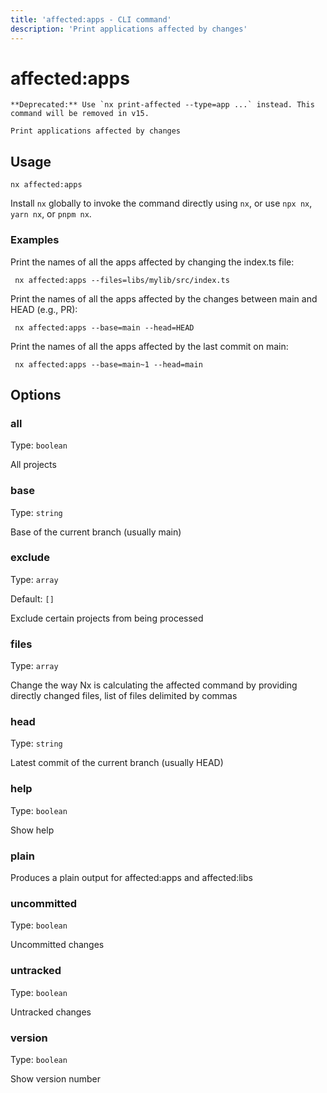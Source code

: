 ```yaml
---
title: 'affected:apps - CLI command'
description: 'Print applications affected by changes'
---
```


# affected:apps

    **Deprecated:** Use `nx print-affected --type=app ...` instead. This command will be removed in v15.

    Print applications affected by changes

## Usage

```shell
nx affected:apps
```

Install `nx` globally to invoke the command directly using `nx`, or use `npx nx`, `yarn nx`, or `pnpm nx`.

### Examples

Print the names of all the apps affected by changing the index.ts file:

```shell
 nx affected:apps --files=libs/mylib/src/index.ts
```

Print the names of all the apps affected by the changes between main and HEAD (e.g., PR):

```shell
 nx affected:apps --base=main --head=HEAD
```

Print the names of all the apps affected by the last commit on main:

```shell
 nx affected:apps --base=main~1 --head=main
```

## Options

### all

Type: `boolean`

All projects

### base

Type: `string`

Base of the current branch (usually main)

### exclude

Type: `array`

Default: `[]`

Exclude certain projects from being processed

### files

Type: `array`

Change the way Nx is calculating the affected command by providing directly changed files, list of files delimited by commas

### head

Type: `string`

Latest commit of the current branch (usually HEAD)

### help

Type: `boolean`

Show help

### plain

Produces a plain output for affected:apps and affected:libs

### uncommitted

Type: `boolean`

Uncommitted changes

### untracked

Type: `boolean`

Untracked changes

### version

Type: `boolean`

Show version number
